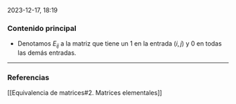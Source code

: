 2023-12-17, 18:19
### Contenido principal

- Denotamos $E_{ij}$ a la matriz que tiene un $1$ en la entrada $(i,j)$ y $0$ en todas las demás entradas.

--- 
### Referencias

[[Equivalencia de matrices#2. Matrices elementales]]